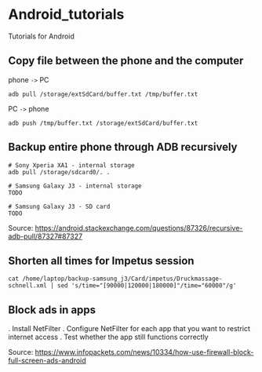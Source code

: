 # Android_tutorials

Tutorials for Android

## Copy file between the phone and the computer

phone `->` PC

    adb pull /storage/extSdCard/buffer.txt /tmp/buffer.txt
    
PC `->` phone
    
    adb push /tmp/buffer.txt /storage/extSdCard/buffer.txt

## Backup entire phone through ADB recursively

    # Sony Xperia XA1 - internal storage
    adb pull /storage/sdcard0/. .
    
    # Samsung Galaxy J3 - internal storage
    TODO
    
    # Samsung Galaxy J3 - SD card
    TODO

Source: https://android.stackexchange.com/questions/87326/recursive-adb-pull/87327#87327

## Shorten all times for Impetus session

    cat /home/laptop/backup-samsung_j3/Card/impetus/Druckmassage-schnell.xml | sed 's/time="[90000|120000|180000]"/time="60000"/g'

## Block ads in apps

. Install NetFilter
. Configure NetFilter for each app that you want to restrict internet access
. Test whether the app still functions correctly

Source: https://www.infopackets.com/news/10334/how-use-firewall-block-full-screen-ads-android

